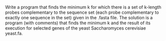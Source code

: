 Write a program that finds the minimum k for which there is a set of k-length probes complementary to the sequence set 
(each probe complementary to exactly one sequence in the set) given in the .fasta file. The solution is a program (with comments) 
that finds the minimum k and the result of its execution for selected genes of the yeast Saccharomyces cerevisiae yeast.fa.
